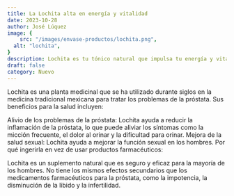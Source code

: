 ```yaml
---
title: La Lochita alta en energía y vitalidad  
date: 2023-10-28
author: José Lúquez
image: {
 	src: "/images/envase-productos/lochita.png",
  alt: "lochita",
}
description: Lochita es tu tónico natural que impulsa tu energía y vitalidad
draft: false
category: Nuevo
---
```

Lochita es una planta medicinal que se ha utilizado durante siglos en la medicina tradicional mexicana para tratar los problemas de la próstata. Sus beneficios para la salud incluyen:

Alivio de los problemas de la próstata: Lochita ayuda a reducir la inflamación de la próstata, lo que puede aliviar los síntomas como la micción frecuente, el dolor al orinar y la dificultad para orinar.
Mejora de la salud sexual: Lochita ayuda a mejorar la función sexual en los hombres.
Por qué ingerirla en vez de usar productos farmacéuticos:

Lochita es un suplemento natural que es seguro y eficaz para la mayoría de los hombres. No tiene los mismos efectos secundarios que los medicamentos farmacéuticos para la próstata, como la impotencia, la disminución de la libido y la infertilidad.